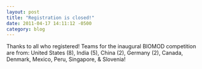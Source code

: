```yaml
---
layout: post
title: "Registration is closed!"
date: 2011-04-17 14:11:12 -0500
category: blog
---
```


Thanks to all who registered! Teams for the inaugural BIOMOD competition are from: United States (8), India (5), China (2), Germany (2), Canada, Denmark, Mexico, Peru, Singapore, & Slovenia!
